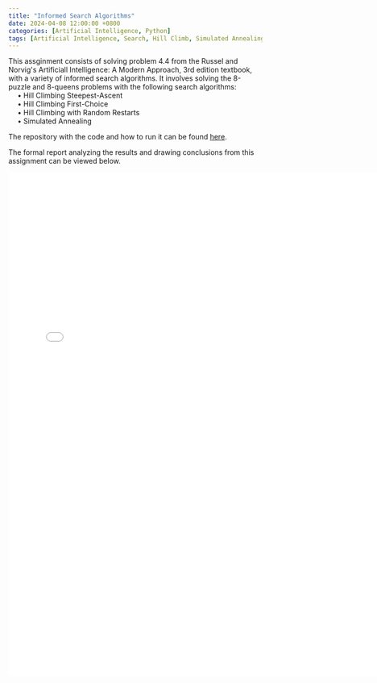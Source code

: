 ```yaml
---
title: "Informed Search Algorithms"
date: 2024-04-08 12:00:00 +0800
categories: [Artificial Intelligence, Python]
tags: [Artificial Intelligence, Search, Hill Climb, Simulated Annealing, Python, Report, Repository, Algorithms]
---
```


This assginment consists of solving problem 4.4 from the Russel and Norvig's Artificiall Intelligence: A Modern Approach, 3rd edition textbook, with a variety of informed search algorithms. It involves solving the 8-puzzle and 8-queens problems with the following search algorithms:\
&emsp; • Hill Climbing Steepest-Ascent\
&emsp; • Hill Climbing First-Choice\
&emsp; • Hill Climbing with Random Restarts\
&emsp; • Simulated Annealing

The repository with the code and how to run it can be found [here](https://github.com/dvd7778/Informed-Search-Algorithms).

The formal report analyzing the results and drawing conclusions from this assignment can be viewed below.

<embed src="/pdfs/grupo d programming assignment 3.pdf" width="750px" height="1000px" type='application/pdf'>
